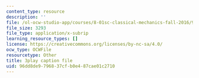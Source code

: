 ```yaml
---
content_type: resource
description: ''
file: /ol-ocw-studio-app/courses/8-01sc-classical-mechanics-fall-2016/96dd8de9796837cfb0e487cae01c2710_dvWKCH0ocu8.srt
file_size: 3293
file_type: application/x-subrip
learning_resource_types: []
license: https://creativecommons.org/licenses/by-nc-sa/4.0/
ocw_type: OCWFile
resourcetype: Other
title: 3play caption file
uid: 96dd8de9-7968-37cf-b0e4-87cae01c2710
---
```

